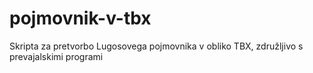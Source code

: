 # pojmovnik-v-tbx
Skripta za pretvorbo Lugosovega pojmovnika v obliko TBX, združljivo s prevajalskimi programi
